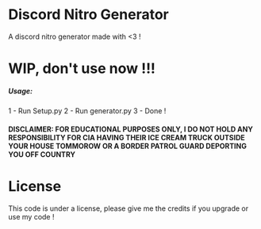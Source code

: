 # Discord Nitro Generator
A discord nitro generator made with <3 !

# WIP, don't use now !!!
 
##### Usage:
  1 - Run Setup.py
  2 - Run generator.py
  3 - Done ! 
  
#### DISCLAIMER: FOR EDUCATIONAL PURPOSES ONLY, I DO NOT HOLD ANY RESPONSIBILITY FOR CIA HAVING THEIR ICE CREAM TRUCK OUTSIDE YOUR HOUSE TOMMOROW OR A BORDER PATROL GUARD DEPORTING YOU OFF COUNTRY

# License 
This code is under a license, please give me the credits if you upgrade or use my code !


